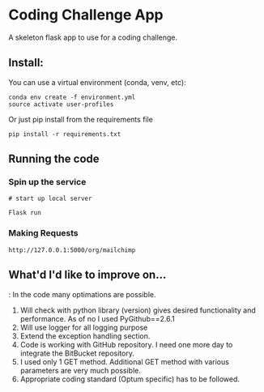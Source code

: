 # Coding Challenge App

A skeleton flask app to use for a coding challenge.

## Install:

You can use a virtual environment (conda, venv, etc):
```
conda env create -f environment.yml
source activate user-profiles
```

Or just pip install from the requirements file
``` 
pip install -r requirements.txt
```

## Running the code

### Spin up the service

```
# start up local server

Flask run

```

### Making Requests

``` 
http://127.0.0.1:5000/org/mailchimp
```


## What'd I'd like to improve on...
<Mamud>:
In the code many optimations are possible.
1. Will check with python library (version) gives desired functionality and performance. As of no I used PyGithub==2.6.1
2. Will use logger for all logging purpose
3. Extend the exception handling section.
4. Code is working with GitHub repository. I need one more day to integrate the BitBucket repository.
5. I used only 1 GET method. Additional GET method with various parameters are very much possible.
6. Appropriate coding standard (Optum specific) has to be followed.


